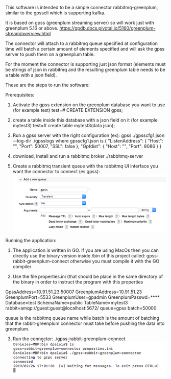 This software is intended to be a simple connector rabbitmq-greenplum, similar to the gpsscli which is supporting kafka.

It is based on gpss (greenplum streaming server) so will work just with greenplum 5.16 or above.
https://gpdb.docs.pivotal.io/5160/greenplum-stream/overview.html

The connector will attach to a rabbitmq queue specified at configuration time will batch a certain amount of elements specified and will ask the gpss server to push them on a greenplum table.

For the moment the connector is supporting just json format (elements must be strings of json in rabbitmq and the resulting greenplum table needs to be a table with a json field).

These are the steps to run the software:

Prerequisites:

1) Activate the gpss extension on the greenplum database you want to use (for example test)
   test=# CREATE EXTENSION gpss;
   
2) create a table inside this database with a json field on it (for example mytest3)
   test=# create table mytest3(data json);
   
3) Run a gpss server with the right configuration (ex):
  gpss ./gpsscfg1.json --log-dir ./gpsslogs
  where gpsscfg1.json is 
  {
    "ListenAddress": {
        "Host": "",
        "Port": 50007,
        "SSL": false
    },
    "Gpfdist": {
        "Host": "",
        "Port": 8086
    }
}

4) download, install and run a rabbitmq broker
./rabbitmq-server

5) Create a rabbitmq transient queue with the rabbitmq UI interface you want the connector to connect (es gpss):
  ![Screenshot](queue.png)
  
Running the application:

1) The application is written in GO. If you are using MacOs then you can directly use the binary version inside /bin of this project called: gpss-rabbit-greenplum-connect otherwise you must compile it with the GO compiler

2) Use the file properties.ini (that should be place in the same directory of the binary in order to instruct the program with this properties

GpssAddress=10.91.51.23:50007
GreenplumAddress=10.91.51.23
GreenplumPort=5533
GreenplumUser=gpadmin
GreenplumPasswd=**** 
Database=test
SchemaName=public
TableName=mytest3
rabbit=amqp://guest:guest@localhost:5672/
queue=gpss
batch=50000  

queue is the rabbitmq queue name while batch is the amount of batching that the rabbit-greenplum connector must take before pushing the data into greenplum.

3) Run the connector:
./gpss-rabbit-greenplum-connect 
  ![Screenshot](connector.png)
